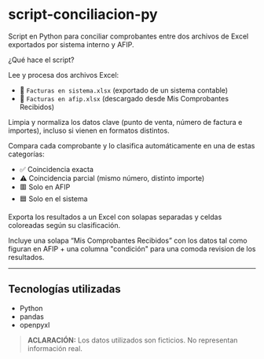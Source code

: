 # script-conciliacion-py
Script en Python para conciliar comprobantes entre dos archivos de Excel exportados por sistema interno y AFIP.  

¿Qué hace el script?

Lee y procesa dos archivos Excel:

- 📄 `Facturas en sistema.xlsx` (exportado de un sistema contable)  
- 📄 `Facturas en afip.xlsx` (descargado desde Mis Comprobantes Recibidos)

Limpia y normaliza los datos clave (punto de venta, número de factura e importes), incluso si vienen en formatos distintos.

Compara cada comprobante y lo clasifica automáticamente en una de estas categorías:

- ✅ Coincidencia exacta  
- ⚠️ Coincidencia parcial (mismo número, distinto importe)  
- 🟥 Solo en AFIP  
- 🟦 Solo en el sistema  

Exporta los resultados a un Excel con solapas separadas y celdas coloreadas según su clasificación.

Incluye una solapa “Mis Comprobantes Recibidos” con los datos tal como figuran en AFIP + una columna "condición" para una comoda revision de los resultados. 

---

## Tecnologías utilizadas

- Python  
- pandas  
- openpyxl

> **ACLARACIÓN:** Los datos utilizados son ficticios. No representan información real.


